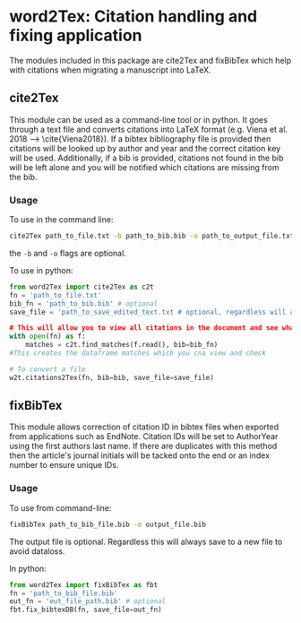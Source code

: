 # word2Tex: Citation handling and fixing application
The modules included in this package are cite2Tex and fixBibTex which help with
citations when migrating a manuscript into LaTeX.

## cite2Tex
This module can be used as a command-line tool or in python. It goes through a
text file and converts citations into LaTeX format (e.g. Viena et al. 2018 -->
\cite{Viena2018}). If a bibtex bibliography file is provided then citations
will be looked up by author and year and the correct citation key will be used.
Additionally, if a bib is provided, citations not found in the bib will be left
alone and you will be notified which citations are missing from the bib.

### Usage
To use in the command line:
```bash
cite2Tex path_to_file.txt -b path_to_bib.bib -o path_to_output_file.txt
```
the `-b` and `-o` flags are optional. 

To use in python:
```python
from word2Tex import cite2Tex as c2t
fn = 'path_to_file.txt'
bib_fn = 'path_to_bib.bib' # optional
save_file = 'path_to_save_edited_text.txt # optional, regardless will always write to a new file

# This will allow you to view all citations in the document and see what they will become
with open(fn) as f:
    matches = c2t.find_matches(f.read(), bib=bib_fn)
#This creates the dataframe matches which you cna view and check

# To convert a file
w2t.citations2Tex(fn, bib=bib, save_file=save_file)
```

## fixBibTex
This module allows correction of citation ID in bibtex files when exported from applications such as EndNote. Citation IDs will be set to AuthorYear using the first authors last name. If there are duplicates with this method then the article's journal initials will be tacked onto the end or an index number to ensure unique IDs.

### Usage
To use from command-line:
```bash
fixBibTex path_to_bib_file.bib -o output_file.bib
```
The output file is optional. Regardless this will always save to a new file to avoid dataloss.

In python:
```python
from word2Tex import fixBibTex as fbt
fn = 'path_to_bib_file.bib'
out_fn = 'out_file_path.bib' # optional
fbt.fix_bibtexDB(fn, save_file=out_fn)
```
